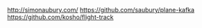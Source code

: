 http://simonaubury.com/
https://github.com/saubury/plane-kafka
https://github.com/kosho/flight-track
